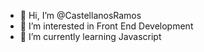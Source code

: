 - 👋 Hi, I’m @CastellanosRamos
- 👀 I’m interested in Front End Development
- 🌱 I’m currently learning Javascript


<!---
CastellanosRamos/CastellanosRamos is a ✨ special ✨ repository because its `README.md` (this file) appears on your GitHub profile.
You can click the Preview link to take a look at your changes.
--->
